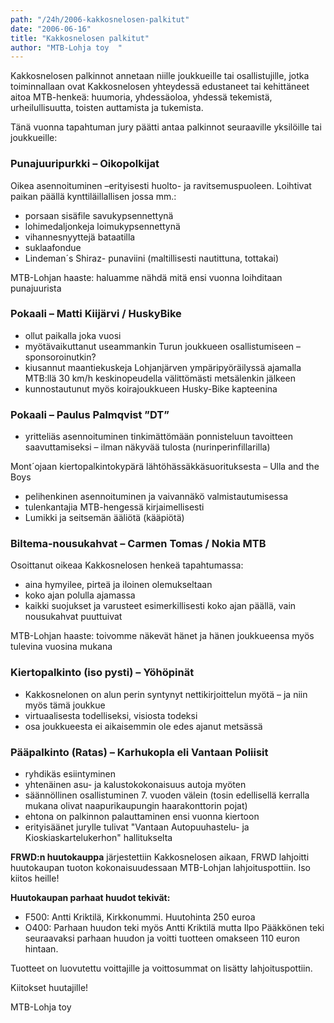 ```yaml
---
path: "/24h/2006-kakkosnelosen-palkitut"
date: "2006-06-16"
title: "Kakkosnelosen palkitut"
author: "MTB-Lohja toy	"
---
```

Kakkosnelosen palkinnot annetaan niille joukkueille tai osallistujille, jotka toiminnallaan ovat Kakkosnelosen yhteydessä edustaneet tai kehittäneet aitoa MTB-henkeä:
huumoria, yhdessäoloa, yhdessä tekemistä, urheilullisuutta, toisten auttamista ja tukemista.

Tänä vuonna tapahtuman jury päätti antaa palkinnot seuraaville yksilöille tai joukkueille:

### Punajuuripurkki – Oikopolkijat

Oikea asennoituminen –erityisesti huolto- ja ravitsemuspuoleen. Loihtivat paikan päällä kynttiläillallisen jossa mm.:

- porsaan sisäfile savukypsennettynä
- lohimedaljonkeja loimukypsennettynä
- vihannesnyyttejä bataatilla
- suklaafondue
- Lindeman´s Shiraz- punaviini (maltillisesti nautittuna, tottakai)

MTB-Lohjan haaste: haluamme nähdä mitä ensi vuonna loihditaan punajuurista

### Pokaali – Matti Kiijärvi / HuskyBike

- ollut paikalla joka vuosi
- myötävaikuttanut useammankin Turun joukkueen osallistumiseen – sponsoroinutkin?
- kiusannut maantiekuskeja Lohjanjärven ympäripyöräilyssä ajamalla MTB:llä 30 km/h keskinopeudella välittömästi metsälenkin jälkeen
- kunnostautunut myös koirajoukkueen Husky-Bike kapteenina

### Pokaali – Paulus Palmqvist ”DT”

- yritteliäs asennoituminen tinkimättömään ponnisteluun tavoitteen saavuttamiseksi – ilman näkyvää tulosta (nurinperinfillarilla)

Mont´ojaan kiertopalkintokypärä lähtöhässäkkäsuorituksesta – Ulla and the Boys

- pelihenkinen asennoituminen ja vaivannäkö valmistautumisessa
- tulenkantajia MTB-hengessä kirjaimellisesti
- Lumikki ja seitsemän ääliötä (kääpiötä)

### Biltema-nousukahvat – Carmen Tomas / Nokia MTB

Osoittanut oikeaa Kakkosnelosen henkeä tapahtumassa:

- aina hymyilee, pirteä ja iloinen olemukseltaan
- koko ajan polulla ajamassa
- kaikki suojukset ja varusteet esimerkillisesti koko ajan päällä, vain nousukahvat puuttuivat

MTB-Lohjan haaste: toivomme näkevät hänet ja hänen joukkueensa myös tulevina vuosina mukana

### Kiertopalkinto (iso pysti) – Yöhöpinät

- Kakkosnelonen on alun perin syntynyt nettikirjoittelun myötä – ja niin myös tämä joukkue
- virtuaalisesta todelliseksi, visiosta todeksi
- osa joukkueesta ei aikaisemmin ole edes ajanut metsässä

### Pääpalkinto (Ratas) – Karhukopla eli Vantaan Poliisit

- ryhdikäs esiintyminen
- yhtenäinen asu- ja kalustokokonaisuus autoja myöten
- säännöllinen osallistuminen 7. vuoden välein (tosin edellisellä kerralla mukana olivat naapurikaupungin haarakonttorin pojat)
- ehtona on palkinnon palauttaminen ensi vuonna kiertoon
- erityisäänet jurylle tulivat "Vantaan Autopuuhastelu- ja Kioskiaskartelukerhon" hallitukselta

**FRWD:n huutokauppa** järjestettiin Kakkosnelosen aikaan, FRWD lahjoitti huutokaupan tuoton kokonaisuudessaan MTB-Lohjan lahjoituspottiin. Iso kiitos heille!

**Huutokaupan parhaat huudot tekivät:**

- F500: Antti Kriktilä, Kirkkonummi. Huutohinta 250 euroa
- O400: Parhaan huudon teki myös Antti Kriktilä mutta Ilpo Pääkkönen teki seuraavaksi parhaan huudon ja voitti tuotteen omakseen 110 euron hintaan.

Tuotteet on luovutettu voittajille ja voittosummat on lisätty lahjoituspottiin.

Kiitokset huutajille!

MTB-Lohja toy